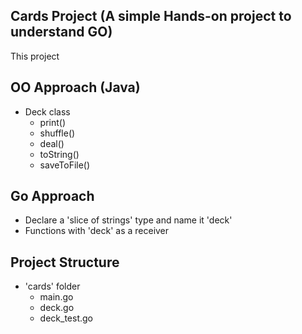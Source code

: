 ## Cards Project (A simple Hands-on project to understand GO)
This project 

## OO Approach (Java)
- Deck class
    - print()
    - shuffle()
    - deal()
    - toString()
    - saveToFile()

## Go Approach
- Declare a 'slice of strings' type and name it 'deck'
- Functions with 'deck' as a receiver

## Project Structure
- 'cards' folder
    - main.go
    - deck.go
    - deck_test.go

